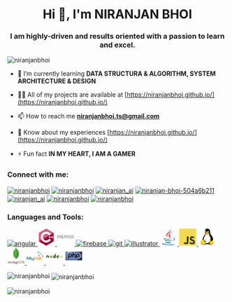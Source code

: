 <h1 align="center">Hi 👋, I'm NIRANJAN BHOI</h1>
<h3 align="center">I am highly-driven and results oriented with a passion to learn and excel.</h3>

<p align="left"> <img src="https://komarev.com/ghpvc/?username=niranjanbhoi&label=Profile%20views&color=0e75b6&style=flat" alt="niranjanbhoi" /> </p>

- 🌱 I’m currently learning **DATA STRUCTURA & ALGORITHM, SYSTEM ARCHITECTURE & DESIGN**

- 👨‍💻 All of my projects are available at [https://niranjanbhoi.github.io/](https://niranjanbhoi.github.io/)

- 📫 How to reach me **niranjanbhoi.ts@gmail.com**

- 📄 Know about my experiences [https://niranjanbhoi.github.io/](https://niranjanbhoi.github.io/)

- ⚡ Fun fact **IN MY HEART, I AM A GAMER**

<h3 align="left">Connect with me:</h3>
<p align="left">
<a href="https://codepen.io/niranjanbhoi" target="blank"><img align="center" src="https://raw.githubusercontent.com/rahuldkjain/github-profile-readme-generator/master/src/images/icons/Social/codepen.svg" alt="niranjanbhoi" height="30" width="40" /></a>
<a href="https://dev.to/niranjanbhoi" target="blank"><img align="center" src="https://cdn.jsdelivr.net/npm/simple-icons@3.0.1/icons/dev-dot-to.svg" alt="niranjanbhoi" height="30" width="40" /></a>
<a href="https://twitter.com/niranjan_ai" target="blank"><img align="center" src="https://raw.githubusercontent.com/rahuldkjain/github-profile-readme-generator/master/src/images/icons/Social/twitter.svg" alt="niranjan_ai" height="30" width="40" /></a>
<a href="https://linkedin.com/in/niranjan-bhoi-504a6b211" target="blank"><img align="center" src="https://raw.githubusercontent.com/rahuldkjain/github-profile-readme-generator/master/src/images/icons/Social/linked-in-alt.svg" alt="niranjan-bhoi-504a6b211" height="30" width="40" /></a>
<a href="https://instagram.com/niranjan_ai" target="blank"><img align="center" src="https://raw.githubusercontent.com/rahuldkjain/github-profile-readme-generator/master/src/images/icons/Social/instagram.svg" alt="niranjan_ai" height="30" width="40" /></a>
<a href="https://medium.com/niranjanbhoi" target="blank"><img align="center" src="https://raw.githubusercontent.com/rahuldkjain/github-profile-readme-generator/master/src/images/icons/Social/medium.svg" alt="niranjanbhoi" height="30" width="40" /></a>
<a href="https://www.hackerearth.com/niranjanbhoi" target="blank"><img align="center" src="https://raw.githubusercontent.com/rahuldkjain/github-profile-readme-generator/master/src/images/icons/Social/hackerearth.svg" alt="niranjanbhoi" height="30" width="40" /></a>
</p>

<h3 align="left">Languages and Tools:</h3>
<p align="left"> <a href="https://angular.io" target="_blank"> <img src="https://angular.io/assets/images/logos/angular/angular.svg" alt="angular" width="40" height="40"/> </a> <a href="https://www.w3schools.com/cpp/" target="_blank"> <img src="https://raw.githubusercontent.com/devicons/devicon/master/icons/cplusplus/cplusplus-original.svg" alt="cplusplus" width="40" height="40"/> </a> <a href="https://expressjs.com" target="_blank"> <img src="https://raw.githubusercontent.com/devicons/devicon/master/icons/express/express-original-wordmark.svg" alt="express" width="40" height="40"/> </a> <a href="https://firebase.google.com/" target="_blank"> <img src="https://www.vectorlogo.zone/logos/firebase/firebase-icon.svg" alt="firebase" width="40" height="40"/> </a> <a href="https://git-scm.com/" target="_blank"> <img src="https://www.vectorlogo.zone/logos/git-scm/git-scm-icon.svg" alt="git" width="40" height="40"/> </a> <a href="https://www.adobe.com/in/products/illustrator.html" target="_blank"> <img src="https://www.vectorlogo.zone/logos/adobe_illustrator/adobe_illustrator-icon.svg" alt="illustrator" width="40" height="40"/> </a> <a href="https://www.java.com" target="_blank"> <img src="https://raw.githubusercontent.com/devicons/devicon/master/icons/java/java-original.svg" alt="java" width="40" height="40"/> </a> <a href="https://developer.mozilla.org/en-US/docs/Web/JavaScript" target="_blank"> <img src="https://raw.githubusercontent.com/devicons/devicon/master/icons/javascript/javascript-original.svg" alt="javascript" width="40" height="40"/> </a> <a href="https://www.linux.org/" target="_blank"> <img src="https://raw.githubusercontent.com/devicons/devicon/master/icons/linux/linux-original.svg" alt="linux" width="40" height="40"/> </a> <a href="https://www.mongodb.com/" target="_blank"> <img src="https://raw.githubusercontent.com/devicons/devicon/master/icons/mongodb/mongodb-original-wordmark.svg" alt="mongodb" width="40" height="40"/> </a> <a href="https://www.mysql.com/" target="_blank"> <img src="https://raw.githubusercontent.com/devicons/devicon/master/icons/mysql/mysql-original-wordmark.svg" alt="mysql" width="40" height="40"/> </a> <a href="https://nodejs.org" target="_blank"> <img src="https://raw.githubusercontent.com/devicons/devicon/master/icons/nodejs/nodejs-original-wordmark.svg" alt="nodejs" width="40" height="40"/> </a> <a href="https://www.php.net" target="_blank"> <img src="https://raw.githubusercontent.com/devicons/devicon/master/icons/php/php-original.svg" alt="php" width="40" height="40"/> </a> </p>

<p><img align="left" src="https://github-readme-stats.vercel.app/api/top-langs?username=niranjanbhoi&show_icons=true&locale=en&layout=compact" alt="niranjanbhoi" /></p>

<p>&nbsp;<img align="center" src="https://github-readme-stats.vercel.app/api?username=niranjanbhoi&show_icons=true&locale=en" alt="niranjanbhoi" /></p>

<p><img align="center" src="https://github-readme-streak-stats.herokuapp.com/?user=niranjanbhoi&" alt="niranjanbhoi" /></p>

